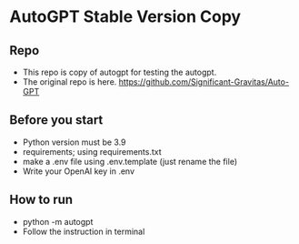 # AutoGPT Stable Version Copy

## Repo
- This repo is copy of autogpt for testing the autogpt.
- The original repo is here.
https://github.com/Significant-Gravitas/Auto-GPT

## Before you start
- Python version must be 3.9
- requirements; using requirements.txt
- make a .env file using .env.template (just rename the file)
- Write your OpenAI key in .env

## How to run
- python -m autogpt
- Follow the instruction in terminal

